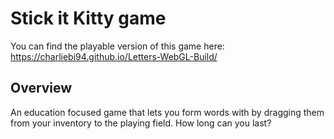# Stick it Kitty game
You can find the playable version of this game here: https://charliebi94.github.io/Letters-WebGL-Build/

## Overview
An education focused game that lets you form words with by dragging them from your inventory to the playing field.
How long can you last?

